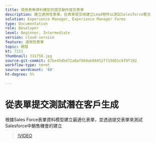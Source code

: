 ```yaml
---
title: 使用表單資料模型的提交動作提交表單
description: 建立適用性表單，在表單提交時建立Lead物件以測試Salesforce整合
solution: Experience Manager, Experience Manager Forms
type: Documentation
role: Developer
level: Beginner, Intermediate
version: cloud-service
feature: 適用性表單
topic: 開發
kt: 7151
thumbnail: 331758.jpg
source-git-commit: 67be45dbd72a8af8b9ab60452ff15081c6f9f192
workflow-type: tm+mt
source-wordcount: '60'
ht-degree: 5%

---
```



# 從表單提交測試潛在客戶生成

根據Sales Force表單資料模型建立最適化表單，並透過提交表單來測試Salesforce中銷售機會的建立

>[!VIDEO](https://video.tv.adobe.com/v/331758?quality=12&learn=on)
